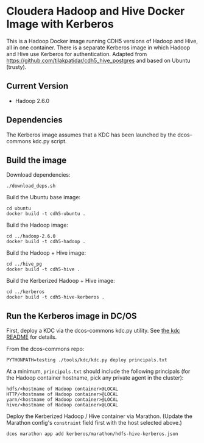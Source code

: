 # Cloudera Hadoop and Hive Docker Image with Kerberos


This is a Hadoop Docker image running CDH5 versions of Hadoop and Hive, all in one container. There is a separate Kerberos image in which Hadoop and Hive use Kerberos for authentication. Adapted from https://github.com/tilakpatidar/cdh5_hive_postgres and based on Ubuntu (trusty).

## Current Version
* Hadoop 2.6.0

## Dependencies
The Kerberos image assumes that a KDC has been launched by the dcos-commons kdc.py script.

## Build the image
Download dependencies:
```
./download_deps.sh
```

Build the Ubuntu base image:
```
cd ubuntu
docker build -t cdh5-ubuntu .
```

Build the Hadoop image:
```
cd ../hadoop-2.6.0
docker build -t cdh5-hadoop .
```

Build the Hadoop + Hive image:
```
cd ../hive_pg
docker build -t cdh5-hive .
```

Build the Kerberized Hadoop + Hive image:
```
cd ../kerberos
docker build -t cdh5-hive-kerberos .
```

## Run the Kerberos image in DC/OS
First, deploy a KDC via the dcos-commons kdc.py utility. See [the kdc README](https://github.com/mesosphere/dcos-commons/tree/master/tools/kdc) for details.

From the dcos-commons repo:
```
PYTHONPATH=testing ./tools/kdc/kdc.py deploy principals.txt
```

At a minimum, `principals.txt` should include the following principals (for the Hadoop container hostname, pick any private agent in the cluster):

```
hdfs/<hostname of Hadoop container>@LOCAL
HTTP/<hostname of Hadoop container>@LOCAL
yarn/<hostname of Hadoop container>@LOCAL
hive/<hostname of Hadoop container>@LOCAL
```

Deploy the Kerberized Hadoop / Hive container via Marathon. (Update the Marathon config's `constraint` field first with the host selected above.)

```
dcos marathon app add kerberos/marathon/hdfs-hive-kerberos.json
```
